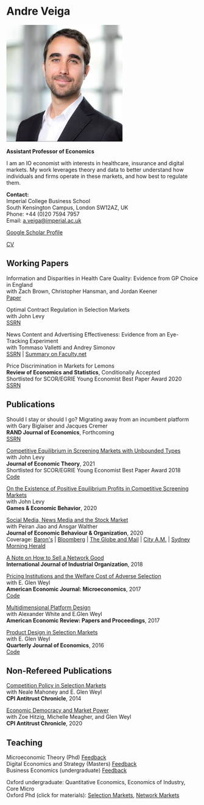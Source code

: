 # Andre Veiga


![Me](website_photo.jpeg)


**Assistant Professor of Economics** <br/> 

I am an IO economist with interests in healthcare, insurance and digital markets. My work leverages theory and data to better understand how individuals and firms operate in these markets, and how best to regulate them.


**Contact:**  <br/>
Imperial College Business School  <br/>
South Kensington Campus, London SW12AZ, UK <br/>
Phone: +44 (0)20 7594 7957 <br/>
Email: <a.veiga@imperial.ac.uk> <br/>

<a href="https://scholar.google.com/citations?user=C-gmx8QAAAAJ&hl=en" target="_blank"> Google Scholar Profile </a>

<a href="Veiga_CV.pdf" target="_blank">CV</a>



## Working Papers

Information and Disparities in Health Care Quality: Evidence from GP Choice in England<br/>
with Zach Brown, Christopher Hansman, and Jordan Keener <br/>
<a href="GPinfo.pdf" target="_blank">Paper</a>


Optimal Contract Regulation in Selection Markets <br/>
with John Levy <br/>
[SSRN](http://ssrn.com/abstract=4029945)

News Content and Advertising Effectiveness: Evidence from an Eye-Tracking Experiment <br/>
with Tommaso Valletti and Andrey Simonov  <br/>
[SSRN](https://papers.ssrn.com/sol3/papers.cfm?abstract_id=3836531) |
[Summary on Faculty.net](https://faculti.net/attention-recall-and-purchase/)

Price Discrimination in Markets for Lemons <br/>
**Review of Economics and Statistics**, Conditionally Accepted <br/>
Shortlisted for SCOR/EGRIE Young Economist Best Paper Award 2020   <br/>
[SSRN](https://papers.ssrn.com/sol3/papers.cfm?abstract_id=3545479)



## Publications

Should I stay or should I go? Migrating away from an incumbent platform <br/>
with Gary Biglaiser and Jacques Cremer  <br/>
**RAND Journal of Economics**, Forthcoming <br/>
[SSRN](http://ssrn.com/abstract=3557782)

[Competitive Equilibrium in Screening Markets with Unbounded Types](https://doi.org/10.1016/j.jet.2021.105198) <br/>
with John Levy <br/>
**Journal of Economic Theory**, 2021 <br/>
Shortlisted for SCOR/EGRIE Young Economist Best Paper Award 2018 <br/>
[Code](code_JET2021.zip)


[On the Existence of Positive Equilibrium Profits in Competitive Screening Markets](https://www.sciencedirect.com/science/article/pii/S0899825620301093) <br/>
with John Levy <br/>
**Games & Economic Behavior**, 2020


[Social Media, News Media and the Stock Market](https://doi.org/10.1016/j.jebo.2020.03.002)  <br/>
with Peiran Jiao and Ansgar Walther <br/>
**Journal of Economic Behaviour & Organization**, 2020 <br/>
Coverage:
[Baron's](https://www.barrons.com/articles/social-media-coverage-of-stocks-can-be-misleading-1480137067) |
[Bloomberg](https://www.bloomberg.com/news/articles/2016-04-13/twitter-and-the-stock-news-echo-chamber-that-whips-up-volatility) |
[The Globe and Mail](https://www.theglobeandmail.com/globe-investor/investment-ideas/social-medias-stale-news-effect-spurs-stock-volatility-study-finds/article29622358/) |
[City A.M.](https://www.cityam.com/the-twitter-news-merry-go-round-increases-volatility-in-financial-markets-study-says/) |
[Sydney Morning Herald](https://www.smh.com.au/business/markets/twitter-and-the-stock-news-echo-chamber-that-whips-up-volatility-20160413-go5n9m.html)


[A Note on How to Sell a Network Good](https://www.sciencedirect.com/science/article/abs/pii/S0167718718300195)<br/>
**International Journal of Industrial Organization**, 2018


[Pricing Institutions and the Welfare Cost of Adverse Selection](https://www.aeaweb.org/articles?id=10.1257/mic.20150295)  <br/>
with E. Glen Weyl <br/>
**American Economic Journal: Microeconomics**, 2017 <br/>
[Code](code_AEJ2017.zip)


[Multidimensional Platform Design](https://www.aeaweb.org/conference/2017/preliminary/paper/yd8Y9it3)  <br/>
with Alexander White and E.Glen Weyl <br/>
**American Economic Review: Papers and Proceedings**, 2017 <br/>



[Product Design in Selection Markets](https://academic.oup.com/qje/article/131/2/1007/2607142) <br/>
with E. Glen Weyl <br/>
**Quarterly Journal of Economics**, 2016 <br/>
[Code](code_QJE2016.zip)






## Non-Refereed Publications


[Competition Policy in Selection Markets](https://www.competitionpolicyinternational.com/competition-policy-in-selection-markets/) <br/>
with Neale Mahoney and E. Glen Weyl <br/>
**CPI Antitrust Chronicle**, 2014



[Economic Democracy and Market Power](https://www.competitionpolicyinternational.com/economic-democracy-and-market-power/) <br/>
with  Zoe Hitzig, Michelle Meagher, and Glen Weyl <br/>
**CPI Antitrust Chronicle**, 2020






## Teaching

[comment]: # (Must include FULL URL for google forms, otherwise it doesnt work when uploaded)

Microeconomic Theory (Phd) 
[Feedback](https://docs.google.com/forms/d/e/1FAIpQLSf5TpaKbhvj7LRPeZIlr2UwMENWMbJQf41G0fMi-6lK3tjHnA/viewform?usp=sf_link) <br/>
Digital Economics and Strategy (Masters)
[Feedback](https://docs.google.com/forms/d/e/1FAIpQLScNdfV8SmD1bsTZgoC_ogYQX_2c7G5kPlrRgGJm1TjZmS3Ubw/viewform?usp=sf_link) <br/>
Business Economics (undergraduate)
[Feedback](https://docs.google.com/forms/d/e/1FAIpQLSe51UFpT-E0Nq6J1I9I5nbP8P1yjuVvbqoS9Ad1IqdYo2C7OQ/viewform?usp=sf_link)

Oxford undergraduate: Quantitative Economics, Economics of Industry, Core Micro <br/>
Oxford Phd (click for materials): [Selection Markets](teaching_selection.zip), [Network Markets](teaching_networks.zip)

